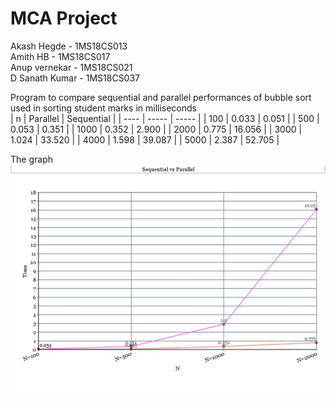 <h1><strong>MCA Project  <br /></strong></h1>
Akash Hegde     - 1MS18CS013 <br />
Amith HB        - 1MS18CS017<br />
Anup vernekar   - 1MS18CS021<br />
D Sanath Kumar  - 1MS18CS037<br />

Program to compare sequential and parallel performances of bubble sort used in sorting student marks in milliseconds <br />
| n | Parallel | Sequential |
| ---- | ----- | ----- |
| 100 | 0.033 | 0.051 |
| 500 | 0.053 | 0.351 |
| 1000 | 0.352 | 2.900 |
| 2000 | 0.775 | 16.056 |
| 3000 | 1.024 | 33.520 |
| 4000 | 1.598 | 39.087 |
| 5000 | 2.387 | 52.705 |

The graph
<img src="./graph.jpeg"/>
